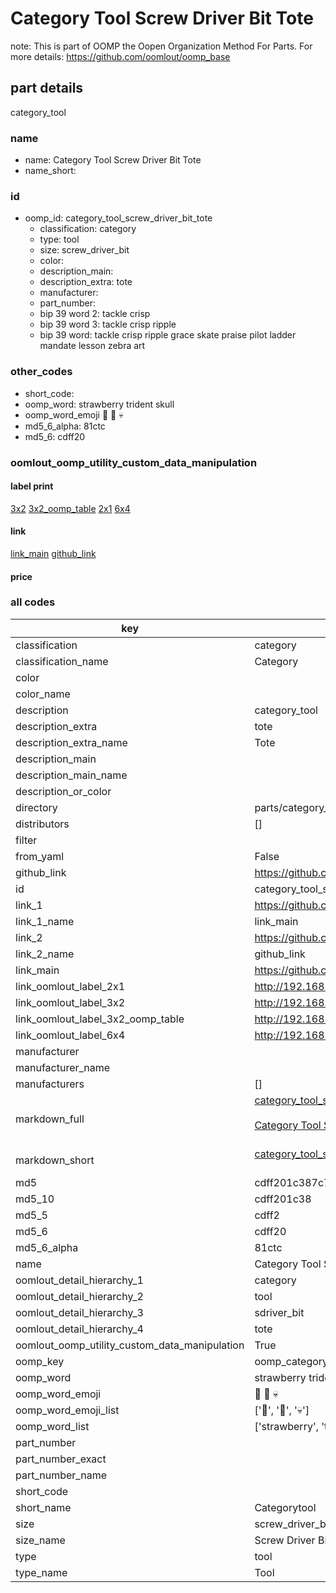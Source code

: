 # Category Tool Screw Driver Bit Tote  

note: This is part of OOMP the Oopen Organization Method For Parts. For more details: https://github.com/oomlout/oomp_base

##  part details



category_tool

### name
* name: Category Tool Screw Driver Bit Tote
* name_short: 
### id
* oomp_id: category_tool_screw_driver_bit_tote
  * classification: category
  * type: tool
  * size: screw_driver_bit
  * color: 
  * description_main: 
  * description_extra: tote
  * manufacturer: 
  * part_number: 
  * bip 39 word 2: tackle crisp
  * bip 39 word 3: tackle crisp ripple
  * bip 39 word: tackle crisp ripple grace skate praise pilot ladder mandate lesson zebra art

### other_codes
* short_code: 
* oomp_word: strawberry trident skull
* oomp_word_emoji :strawberry: :trident: :skull:
* md5_6_alpha: 81ctc
* md5_6: cdff20






### oomlout_oomp_utility_custom_data_manipulation
#### label print
[3x2](http://192.168.1.245:1112/?label=oomp%2081ctc)
[3x2_oomp_table](http://192.168.1.107:1112/?label=oomp%2081ctc)
[2x1](http://192.168.1.242:1112/?label=oomp%2081ctc)
[6x4](http://192.168.1.55:1112/?label=oomp%2081ctc)    

#### link

[link_main](https://github.com/oomlout/oomlout_oomp_current_version_messy/tree/main/parts/category_tool_screw_driver_bit_tote) [github_link](https://github.com/oomlout/oomlout_oomp_part_src/tree/main/parts/category_tool_screw_driver_bit_tote)                             

#### price







### all codes 
| key | value |  
| --- | --- |  
| classification | category |  
| classification_name | Category |  
| color |  |  
| color_name |  |  
| description | category_tool |  
| description_extra | tote |  
| description_extra_name | Tote |  
| description_main |  |  
| description_main_name |  |  
| description_or_color |   |  
| directory | parts/category_tool_screw_driver_bit_tote |  
| distributors | [] |  
| filter |  |  
| from_yaml | False |  
| github_link | https://github.com/oomlout/oomlout_oomp_part_src/tree/main/parts/category_tool_screw_driver_bit_tote |  
| id | category_tool_screw_driver_bit_tote |  
| link_1 | https://github.com/oomlout/oomlout_oomp_current_version_messy/tree/main/parts/category_tool_screw_driver_bit_tote |  
| link_1_name | link_main |  
| link_2 | https://github.com/oomlout/oomlout_oomp_part_src/tree/main/parts/category_tool_screw_driver_bit_tote |  
| link_2_name | github_link |  
| link_main | https://github.com/oomlout/oomlout_oomp_current_version_messy/tree/main/parts/category_tool_screw_driver_bit_tote |  
| link_oomlout_label_2x1 | http://192.168.1.242:1112/?label=oomp%2081ctc |  
| link_oomlout_label_3x2 | http://192.168.1.245:1112/?label=oomp%2081ctc |  
| link_oomlout_label_3x2_oomp_table | http://192.168.1.107:1112/?label=oomp%2081ctc |  
| link_oomlout_label_6x4 | http://192.168.1.55:1112/?label=oomp%2081ctc |  
| manufacturer |  |  
| manufacturer_name |  |  
| manufacturers | [] |  
| markdown_full | [category_tool_screw_driver_bit_tote](https://github.com/oomlout/oomlout_oomp_current_version_messy/tree/main/parts/category_tool_screw_driver_bit_tote)<br>[](https://github.com/oomlout/oomlout_oomp_current_version_messy/tree/main/parts/category_tool_screw_driver_bit_tote)<br>[Category Tool Screw Driver Bit Tote](https://github.com/oomlout/oomlout_oomp_current_version_messy/tree/main/parts/category_tool_screw_driver_bit_tote)<br><br> |  
| markdown_short | [category_tool_screw_driver_bit_tote](https://github.com/oomlout/oomlout_oomp_current_version_messy/tree/main/parts/category_tool_screw_driver_bit_tote)<br><br> |  
| md5 | cdff201c387c749ea6650657748ceee8 |  
| md5_10 | cdff201c38 |  
| md5_5 | cdff2 |  
| md5_6 | cdff20 |  
| md5_6_alpha | 81ctc |  
| name | Category Tool Screw Driver Bit Tote |  
| oomlout_detail_hierarchy_1 | category |  
| oomlout_detail_hierarchy_2 | tool |  
| oomlout_detail_hierarchy_3 | sdriver_bit |  
| oomlout_detail_hierarchy_4 | tote |  
| oomlout_oomp_utility_custom_data_manipulation | True |  
| oomp_key | oomp_category_tool_screw_driver_bit_tote |  
| oomp_word | strawberry trident skull |  
| oomp_word_emoji | :strawberry: :trident: :skull: |  
| oomp_word_emoji_list | [':strawberry:', ':trident:', ':skull:'] |  
| oomp_word_list | ['strawberry', 'trident', 'skull'] |  
| part_number |  |  
| part_number_exact |  |  
| part_number_name |  |  
| short_code |  |  
| short_name | Categorytool |  
| size | screw_driver_bit |  
| size_name | Screw Driver Bit |  
| type | tool |  
| type_name | Tool |  
